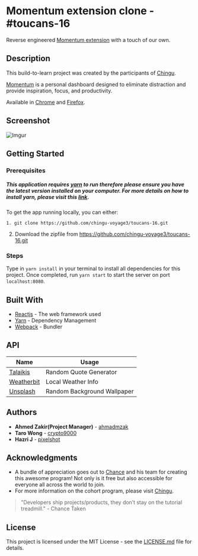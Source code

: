 # Momentum extension clone - #toucans-16 

Reverse engineered [Momentum extension](https://momentumdash.com/) with a touch of our own.   

## Description
This build-to-learn project was created by the participants of [Chingu](https://chingu-cohorts.github.io/chingu-directory/).

[Momentum](https://momentumdash.com/) is a personal dashboard designed to eliminate distraction and provide inspiration, focus, and productivity. 

Available in [Chrome](https://chrome.google.com/webstore/detail/momentum/laookkfknpbbblfpciffpaejjkokdgca) and [Firefox](https://addons.mozilla.org/en-US/firefox/addon/momentumdash/).

## Screenshot

![Imgur](https://i.imgur.com/hsmBMaI.png)

## Getting Started

### Prerequisites

##### This application requires [yarn](https://yarnpkg.com/en/) to run therefore please ensure you have the latest version installed on your computer. For more details on how to install yarn, please visit this [link](https://yarnpkg.com/en/docs/install).

To get the app running locally, you can either:
```
1. git clone https://github.com/chingu-voyage3/toucans-16.git
```
2. Download the zipfile from https://github.com/chingu-voyage3/toucans-16.git


### Steps
Type in `yarn install` in your terminal to install all dependencies for this project. Once completed, run `yarn start` to start the server on port `localhost:8080`.


## Built With
* [Reactjs](https://reactjs.org/) - The web framework used
* [Yarn](https://yarnpkg.com/en/) - Dependency Management
* [Webpack](https://webpack.js.org/) - Bundler

## API

| Name | Usage|
| ------ | ------ |
| [Talaikis](https://talaikis.com/api/quotes/random/) | Random Quote Generator |
| [Weatherbit](https://api.weatherbit.io/v2.0/) |Local Weather Info |
| [Unsplash](https://unsplash.com/developers) | Random Background Wallpaper|


## Authors

* **Ahmed Zakir(Project Manager)** - [ahmadmzak](https://github.com/ahmadmzak)
* **Taro Wong** - [crypto9000](https://github.com/TaroWong)
* **Hazri J** - [pixelshot](https://github.com/Pixelshot)


## Acknowledgments

* A bundle of appreciation goes out to [Chance](https://medium.com/@tropicalchancer) and his team for creating this awesome program! Not only is it free but also accessible for everyone all across the world to join.
* For more information on the cohort program, please visit [Chingu](https://chingu-cohorts.github.io/chingu-directory/).
> "Developers ship projects/products, they don’t stay on the tutorial treadmill."
\- Chance Taken

## License

This project is licensed under the MIT License - see the [LICENSE.md](https://help.github.com/articles/licensing-a-repository/) file for details.
